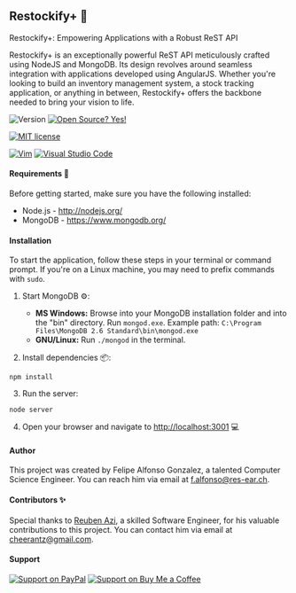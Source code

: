 ## Restockify+ :rocket:

Restockify+: Empowering Applications with a Robust ReST API

Restockify+ is an exceptionally powerful ReST API meticulously crafted using NodeJS and MongoDB. Its design revolves around seamless integration with applications developed using AngularJS. Whether you're looking to build an inventory management system, a stock tracking application, or anything in between, Restockify+ offers the backbone needed to bring your vision to life.

![Version](https://img.shields.io/github/release/NymexData/Restockify.svg?style=flat&color=blue)
[![Open Source? Yes!](https://badgen.net/badge/Open%20Source%20%3F/Yes%21/blue?icon=github)](https://github.com/Naereen/badges/)

[![MIT license](https://img.shields.io/badge/License-MIT-blue.svg)](https://lbesson.mit-license.org/)

<!-- Not using GPL license
[![GPL license](https://img.shields.io/badge/License-GPL-blue.svg)](http://perso.crans.org/besson/LICENSE.html)
-->

[![Vim](https://img.shields.io/badge/--019733?logo=vim)](https://www.vim.org/)
[![Visual Studio Code](https://img.shields.io/badge/--007ACC?logo=visual%20studio%20code&logoColor=ffffff)](https://code.visualstudio.com/)

#### Requirements :memo:
Before getting started, make sure you have the following installed:
* Node.js - http://nodejs.org/
* MongoDB - https://www.mongodb.org/

#### Installation
To start the application, follow these steps in your terminal or command prompt. If you're on a Linux machine, you may need to prefix commands with `sudo`.

1. Start MongoDB :gear::
   - **MS Windows:**
     Browse into your MongoDB installation folder and into the "bin" directory.
     Run `mongod.exe`.
     Example path: `C:\Program Files\MongoDB 2.6 Standard\bin\mongod.exe`
   - **GNU/Linux:**
     Run `./mongod` in the terminal.

2. Install dependencies :package::

```
npm install
```

3. Run the server:

```
node server
```

4. Open your browser and navigate to [http://localhost:3001](http://localhost:3001) :computer:

#### Author
This project was created by Felipe Alfonso Gonzalez, a talented Computer Science Engineer. You can reach him via email at f.alfonso@res-ear.ch.

#### Contributors :sparkles:
Special thanks to [Reuben Azi](https://geekyourselfblog.wordpress.com/), a skilled Software Engineer, for his valuable contributions to this project. You can contact him via email at cheerantz@gmail.com.

#### Support

[![Support on PayPal](https://img.shields.io/badge/Support%20on-PayPal-blue?logo=paypal)](https://www.paypal.com/paypalme/felipealfonsog)
[![Support on Buy Me a Coffee](https://img.shields.io/badge/Support%20on-Buy%20Me%20a%20Coffee-orange)](https://www.buymeacoffee.com/felipealfonsog)
